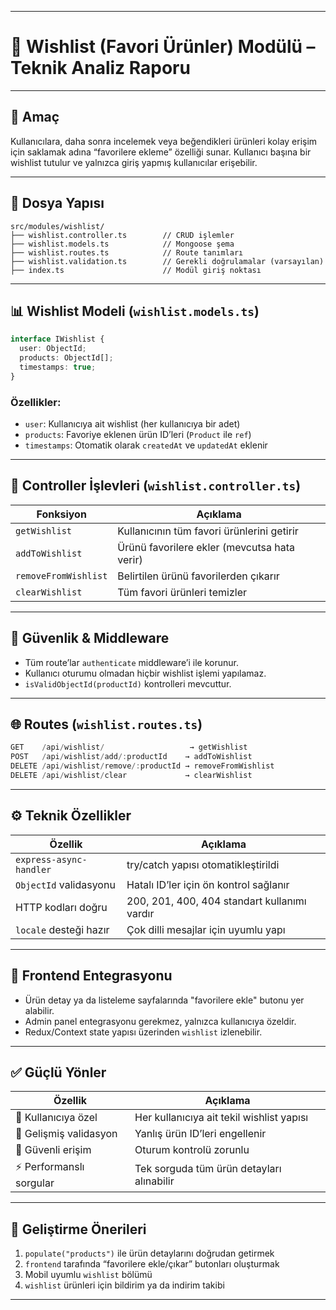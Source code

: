 
---

# 💖 **Wishlist (Favori Ürünler) Modülü – Teknik Analiz Raporu**

---

## 🎯 Amaç

Kullanıcılara, daha sonra incelemek veya beğendikleri ürünleri kolay erişim için saklamak adına “favorilere ekleme” özelliği sunar. Kullanıcı başına bir wishlist tutulur ve yalnızca giriş yapmış kullanıcılar erişebilir.

---

## 📁 Dosya Yapısı

```
src/modules/wishlist/
├── wishlist.controller.ts        // CRUD işlemler
├── wishlist.models.ts            // Mongoose şema
├── wishlist.routes.ts            // Route tanımları
├── wishlist.validation.ts        // Gerekli doğrulamalar (varsayılan)
├── index.ts                      // Modül giriş noktası
```

---

## 📊 Wishlist Modeli (`wishlist.models.ts`)

```ts
interface IWishlist {
  user: ObjectId;
  products: ObjectId[];
  timestamps: true;
}
```

### Özellikler:

* `user`: Kullanıcıya ait wishlist (her kullanıcıya bir adet)
* `products`: Favoriye eklenen ürün ID’leri (`Product` ile `ref`)
* `timestamps`: Otomatik olarak `createdAt` ve `updatedAt` eklenir

---

## 🔁 Controller İşlevleri (`wishlist.controller.ts`)

| Fonksiyon            | Açıklama                                     |
| -------------------- | -------------------------------------------- |
| `getWishlist`        | Kullanıcının tüm favori ürünlerini getirir   |
| `addToWishlist`      | Ürünü favorilere ekler (mevcutsa hata verir) |
| `removeFromWishlist` | Belirtilen ürünü favorilerden çıkarır        |
| `clearWishlist`      | Tüm favori ürünleri temizler                 |

---

## 🔐 Güvenlik & Middleware

* Tüm route’lar `authenticate` middleware’i ile korunur.
* Kullanıcı oturumu olmadan hiçbir wishlist işlemi yapılamaz.
* `isValidObjectId(productId)` kontrolleri mevcuttur.

---

## 🌐 Routes (`wishlist.routes.ts`)

```ts
GET    /api/wishlist/                   → getWishlist
POST   /api/wishlist/add/:productId    → addToWishlist
DELETE /api/wishlist/remove/:productId → removeFromWishlist
DELETE /api/wishlist/clear             → clearWishlist
```

---

## ⚙️ Teknik Özellikler

| Özellik                 | Açıklama                                     |
| ----------------------- | -------------------------------------------- |
| `express-async-handler` | try/catch yapısı otomatikleştirildi          |
| `ObjectId` validasyonu  | Hatalı ID’ler için ön kontrol sağlanır       |
| HTTP kodları doğru      | 200, 201, 400, 404 standart kullanımı vardır |
| `locale` desteği hazır  | Çok dilli mesajlar için uyumlu yapı          |

---

## 🔗 Frontend Entegrasyonu

* Ürün detay ya da listeleme sayfalarında "favorilere ekle" butonu yer alabilir.
* Admin panel entegrasyonu gerekmez, yalnızca kullanıcıya özeldir.
* Redux/Context state yapısı üzerinden `wishlist` izlenebilir.

---

## ✅ Güçlü Yönler

| Özellik                 | Açıklama                                  |
| ----------------------- | ----------------------------------------- |
| 👤 Kullanıcıya özel     | Her kullanıcıya ait tekil wishlist yapısı |
| 🧪 Gelişmiş validasyon  | Yanlış ürün ID’leri engellenir            |
| 🔐 Güvenli erişim       | Oturum kontrolü zorunlu                   |
| ⚡ Performanslı sorgular | Tek sorguda tüm ürün detayları alınabilir |

---

## 🚀 Geliştirme Önerileri

1. `populate("products")` ile ürün detaylarını doğrudan getirmek
2. `frontend` tarafında “favorilere ekle/çıkar” butonları oluşturmak
3. Mobil uyumlu `wishlist` bölümü
4. `wishlist` ürünleri için bildirim ya da indirim takibi

---

